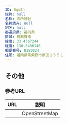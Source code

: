 ```yaml
---
ID: Sqs2n
総称: null
名称: 五所神社
名称読み: null
別名: null
都道府県: 福岡県
区域: 筑紫野市
緯度: 33.4567244
経度: 130.5430146
郵便番号: 8180024
住所: 福岡県筑紫野市原田２５５１
---
```


## その他

### 参考URL

| URL | 説明          |
| --- | ------------- |
|     | OpenStreetMap |
